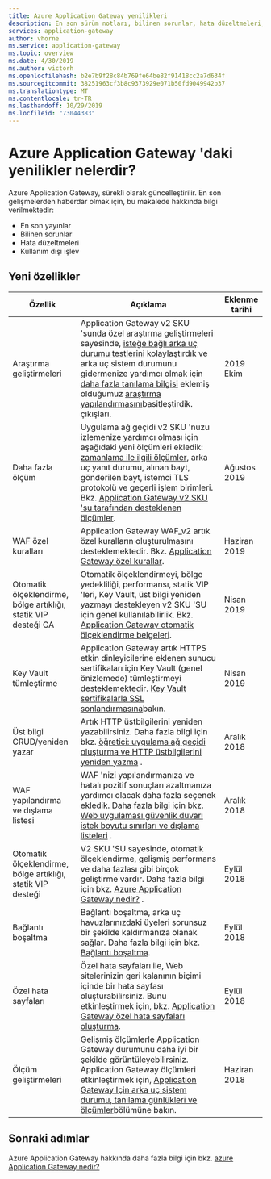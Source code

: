 ```yaml
---
title: Azure Application Gateway yenilikleri
description: En son sürüm notları, bilinen sorunlar, hata düzeltmeleri, kullanım dışı işlevler ve yaklaşan değişiklikler gibi Azure Application Gateway yenilikleri hakkında bilgi edinin.
services: application-gateway
author: vhorne
ms.service: application-gateway
ms.topic: overview
ms.date: 4/30/2019
ms.author: victorh
ms.openlocfilehash: b2e7b9f28c84b769fe64be82f91418cc2a7d634f
ms.sourcegitcommit: 38251963cf3b8c9373929e071b50fd9049942b37
ms.translationtype: MT
ms.contentlocale: tr-TR
ms.lasthandoff: 10/29/2019
ms.locfileid: "73044383"
---
```

# <a name="whats-new-in-azure-application-gateway"></a>Azure Application Gateway 'daki yenilikler nelerdir?

Azure Application Gateway, sürekli olarak güncelleştirilir. En son gelişmelerden haberdar olmak için, bu makalede hakkında bilgi verilmektedir:

- En son yayınlar
- Bilinen sorunlar
- Hata düzeltmeleri
- Kullanım dışı işlev

## <a name="new-features"></a>Yeni özellikler

|Özellik  |Açıklama  |Eklenme tarihi  |
|---------|---------|---------|
|Araştırma geliştirmeleri |Application Gateway v2 SKU 'sunda özel araştırma geliştirmeleri sayesinde, [isteğe bağlı arka uç durumu testlerini](https://docs.microsoft.com/azure/application-gateway/application-gateway-create-probe-portal#test-backend-health-with-the-probe) kolaylaştırdık ve arka uç sistem durumunu gidermenize yardımcı olmak için [daha fazla tanılama bilgisi](https://docs.microsoft.com/azure/application-gateway/application-gateway-backend-health-troubleshooting#error-messages) eklemiş olduğumuz [araştırma yapılandırmasını](https://docs.microsoft.com/azure/application-gateway/application-gateway-create-probe-portal#create-probe-for-application-gateway-v2-sku)basitleştirdik. çıkışları.  |2019 Ekim |
|Daha fazla ölçüm |Uygulama ağ geçidi v2 SKU 'nuzu izlemenize yardımcı olması için aşağıdaki yeni ölçümleri ekledik: [zamanlama ile ilgili ölçümler](https://docs.microsoft.com/azure/application-gateway/application-gateway-metrics#timing-metrics), arka uç yanıt durumu, alınan bayt, gönderilen bayt, istemci TLS protokolü ve geçerli işlem birimleri. Bkz. [Application Gateway v2 SKU 'su tarafından desteklenen ölçümler](https://docs.microsoft.com/azure/application-gateway/application-gateway-metrics#metrics-supported-by-application-gateway-v2-sku). |Ağustos 2019 |
|WAF özel kuralları |Application Gateway WAF_v2 artık özel kuralların oluşturulmasını desteklemektedir. Bkz. [Application Gateway özel kurallar](custom-waf-rules-overview.md). |Haziran 2019 |
|Otomatik ölçeklendirme, bölge artıklığı, statik VIP desteği GA |Otomatik ölçeklendirmeyi, bölge yedekliliği, performansı, statik VIP 'leri, Key Vault, üst bilgi yeniden yazmayı destekleyen v2 SKU 'SU için genel kullanılabilirlik. Bkz. [Application Gateway otomatik ölçeklendirme belgeleri](application-gateway-autoscaling-zone-redundant.md). |Nisan 2019 |
|Key Vault tümleştirme |Application Gateway artık HTTPS etkin dinleyicilerine eklenen sunucu sertifikaları için Key Vault (genel önizlemede) tümleştirmeyi desteklemektedir. [Key Vault sertifikalarla SSL sonlandırmasına](key-vault-certs.md)bakın. |Nisan 2019 |
|Üst bilgi CRUD/yeniden yazar     |Artık HTTP üstbilgilerini yeniden yazabilirsiniz. Daha fazla bilgi için bkz. [öğretici: uygulama ağ geçidi oluşturma ve HTTP üstbilgilerini yeniden yazma](tutorial-http-header-rewrite-powershell.md) .|Aralık 2018|
|WAF yapılandırma ve dışlama listesi     |WAF 'nizi yapılandırmanıza ve hatalı pozitif sonuçları azaltmanıza yardımcı olacak daha fazla seçenek ekledik. Daha fazla bilgi için bkz. [Web uygulaması güvenlik duvarı istek boyutu sınırları ve dışlama listeleri](application-gateway-waf-configuration.md) .|Aralık 2018|
|Otomatik ölçeklendirme, bölge artıklığı, statik VIP desteği      |V2 SKU 'SU sayesinde, otomatik ölçeklendirme, gelişmiş performans ve daha fazlası gibi birçok geliştirme vardır. Daha fazla bilgi için bkz. [Azure Application Gateway nedir?](overview.md) .|Eylül 2018|
|Bağlantı boşaltma     |Bağlantı boşaltma, arka uç havuzlarınızdaki üyeleri sorunsuz bir şekilde kaldırmanıza olanak sağlar. Daha fazla bilgi için bkz. [Bağlantı boşaltma](overview.md#connection-draining).|Eylül 2018|
|Özel hata sayfaları     |Özel hata sayfaları ile, Web sitelerinizin geri kalanının biçimi içinde bir hata sayfası oluşturabilirsiniz. Bunu etkinleştirmek için, bkz. [Application Gateway özel hata sayfaları oluşturma](custom-error.md).|Eylül 2018|
|Ölçüm geliştirmeleri     |Gelişmiş ölçümlerle Application Gateway durumunu daha iyi bir şekilde görüntüleyebilirsiniz. Application Gateway ölçümleri etkinleştirmek için, [Application Gateway Için arka uç sistem durumu, tanılama günlükleri ve ölçümler](application-gateway-diagnostics.md)bölümüne bakın.|Haziran 2018|

## <a name="next-steps"></a>Sonraki adımlar

Azure Application Gateway hakkında daha fazla bilgi için bkz. [azure Application Gateway nedir?](overview.md)
